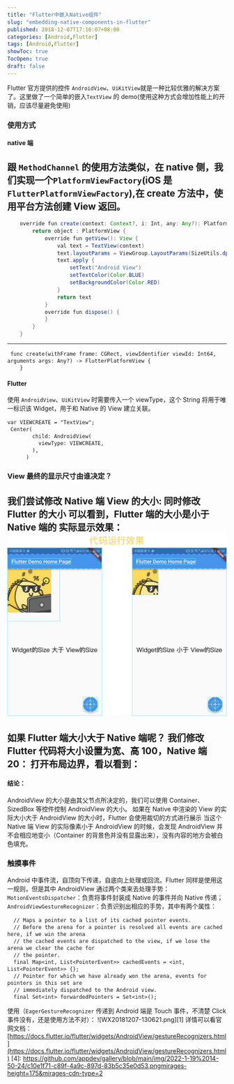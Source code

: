 ```yaml
---
title: "Flutter中嵌入Native组件"
slug: "embedding-native-components-in-flutter"
published: 2018-12-07T17:16:07+08:00
categories: [Android,Flutter]
tags: [Android,Flutter]
showToc: true
TocOpen: true
draft: false
---
```

Flutter 官方提供的控件 `AndroidView`、`UiKitView`就是一种比较优雅的解决方案了。这里做了一个简单的嵌入`TextView` 的 demo(使用这种方式会增加性能上的开销，应该尽量避免使用)
### 使用方式
#### native 端
跟 `MethodChannel` 的使用方法类似，在 native 侧，我们实现一个`PlatformViewFactory`(iOS 是`FlutterPlatformViewFactory`),在 create 方法中，使用平台方法创建 View 返回。
---
```java
    override fun create(context: Context?, i: Int, any: Any?): PlatformView {
        return object : PlatformView {
            override fun getView(): View {
                val text = TextView(context)
                text.layoutParams = ViewGroup.LayoutParams(SizeUtils.dp2px(200f), SizeUtils.dp2px(200f))
                text.apply {
                    setText("Android View")
                    setTextColor(Color.BLUE)
                    setBackgroundColor(Color.RED)
                }
                return text
            }
            override fun dispose() {
            }
        }
    }
```
---
```swif
 func create(withFrame frame: CGRect, viewIdentifier viewId: Int64, arguments args: Any?) -> FlutterPlatformView {
    }
```
#### Flutter
使用 `AndroidView`、`UiKitView` 时需要传入一个 viewType，这个 String 将用于唯一标识该 Widget，用于和 Native 的 View 建立关联。
```
var VIEWCREATE = "TextView";
 Center(
        child: AndroidView(
          viewType: VIEWCREATE,
        ),
      )
```
### View 最终的显示尺寸由谁决定？
我们尝试修改 Native 端 View 的大小:
同时修改 Flutter 的大小
可以看到，Flutter 端的大小是小于 Native 端的
实际显示效果：
![](https://raw.githubusercontent.com/appdev/gallery/refs/heads/main/img/2022-1-19%2014-50-24/c10e1f71-c89f-4a9c-897d-83b5c35e0d53.png)
---
如果 Flutter 端大小大于 Native 端呢？
我们修改 Flutter 代码将大小设置为宽、高 100，Native 端 20：
打开布局边界，看以看到：
---
#### 结论：
AndroidView 的大小是由其父节点所决定的，我们可以使用 Container、SizedBox 等控件控制 AndroidView 的大小。
如果在 Native 中渲染的 View 的实际大小大于 AndroidView 的大小时，Flutter 会使用裁切的方式进行展示
当这个 Native 端 View 的实际像素小于 AndroidView 的时候，会发现 AndroidView 并不会相应地变小（Container 的背景色并没有显露出来），没有内容的地方会被白色填充。
### 触摸事件
Android 中事件流，自顶向下传递，自底向上处理或回流。Flutter 同样是使用这一规则，但是其中 AndroidView 通过两个类来去处理手势：
`MotionEventsDispatcher`：负责将事件封装成 Native 的事件并向 Native 传递；
`AndroidViewGestureRecognizer`：负责识别出相应的手势，其中有两个属性：
```
  // Maps a pointer to a list of its cached pointer events.
  // Before the arena for a pointer is resolved all events are cached here, if we win the arena
  // the cached events are dispatched to the view, if we lose the arena we clear the cache for
  // the pointer.
  final Map<int, List<PointerEvent>> cachedEvents = <int, List<PointerEvent>> {};
  // Pointer for which we have already won the arena, events for pointers in this set are
  // immediately dispatched to the Android view.
  final Set<int> forwardedPointers = Set<int>();
```
使用（`EagerGestureRecognizer` 传递到 Android 端是 Touch 事件，不清楚 Click 事件没有，还是使用方法不对）：
![WX20181207-130621.png][1]
详情可以看官网文档：
[https://docs.flutter.io/flutter/widgets/AndroidView/gestureRecognizers.html](https://docs.flutter.io/flutter/widgets/AndroidView/gestureRecognizers.html)
  [4]: https://github.com/appdev/gallery/blob/main/img/2022-1-19%2014-50-24/c10e1f71-c89f-4a9c-897d-83b5c35e0d53.pngmirages-height=175&mirages-cdn-type=2
